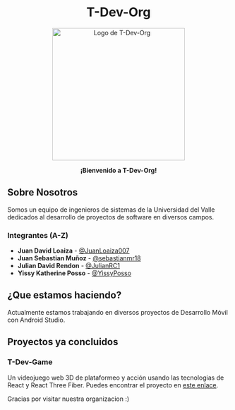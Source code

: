 <h1 align="center">T-Dev-Org</h1>

<p align="center">
  <img src="https://github.com/T-Dev-Org/.github/assets/116226390/c378f5fb-3a0e-4b12-a68c-eafee3dd69d5" alt="Logo de T-Dev-Org" width="300"/>
</p>

<p align="center"><strong>¡Bienvenido a T-Dev-Org!</strong></p>

<h2>Sobre Nosotros</h2>

<p>Somos un equipo de ingenieros de sistemas de la Universidad del Valle dedicados al desarrollo de proyectos de software en diversos campos.</p>

<h3>Integrantes (A-Z)</h3>

<ul>
  <li><strong>Juan David Loaiza</strong> - <a href="https://github.com/JuanLoaiza007">@JuanLoaiza007</a></li>
  <li><strong>Juan Sebastian Muñoz</strong> - <a href="https://github.com/sebastianmr18">@sebastianmr18</a></li>
  <li><strong>Julian David Rendon</strong> - <a href="https://github.com/JulianRC1">@JulianRC1</a></li>
  <li><strong>Yissy Katherine Posso</strong> - <a href="https://github.com/YissyPosso">@YissyPosso</a></li>
</ul>

<h2> ¿Que estamos haciendo? </h2>

<p>Actualmente estamos trabajando en diversos proyectos de Desarrollo Móvil con Android Studio.</p>

<h2> Proyectos ya concluidos </h2>

<h3> T-Dev-Game </h3>
<p>
Un videojuego web 3D de plataformeo y acción usando las tecnologias de React y React Three Fiber. Puedes encontrar el proyecto en 
<a href="https://github.com/T-Dev-Org/t-dev-game"> este enlace</a>.
</p>

<p>Gracias por visitar nuestra organizacion :)</p>
